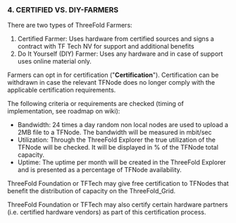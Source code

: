 ### 4. CERTIFIED VS. DIY-FARMERS

There are two types of ThreeFold Farmers:

1. Certified Farmer: Uses hardware from certified sources and signs a contract with TF Tech NV for support and additional benefits
2. Do It Yourself (DIY) Farmer: Uses any hardware and in case of support uses online material only.

Farmers can opt in for certification ("**Certification**"). Certification can be withdrawn in case the relevant TFNode does no longer comply with the applicable certification requirements.

The following criteria or requirements are checked (timing of implementation, see roadmap on wiki):

- Bandwidth: 24 times a day random non local nodes are used to upload a 2MB file to a TFNode. The bandwidth will be measured in mbit/sec
- Utilization: Through the ThreeFold Explorer the true utilization of the TFNode will be checked. It will be displayed in % of the TFNode total capacity.
- Uptime: The uptime per month will be created in the ThreeFold Explorer and is presented as a percentage of TFNode availability.

ThreeFold Foundation or TFTech may give free certification to TFNodes that benefit the distribution of capacity on the ThreeFold_Grid.

ThreeFold Foundation or TFTech may also certify certain hardware partners (i.e. certified hardware vendors) as part of this certification process.

